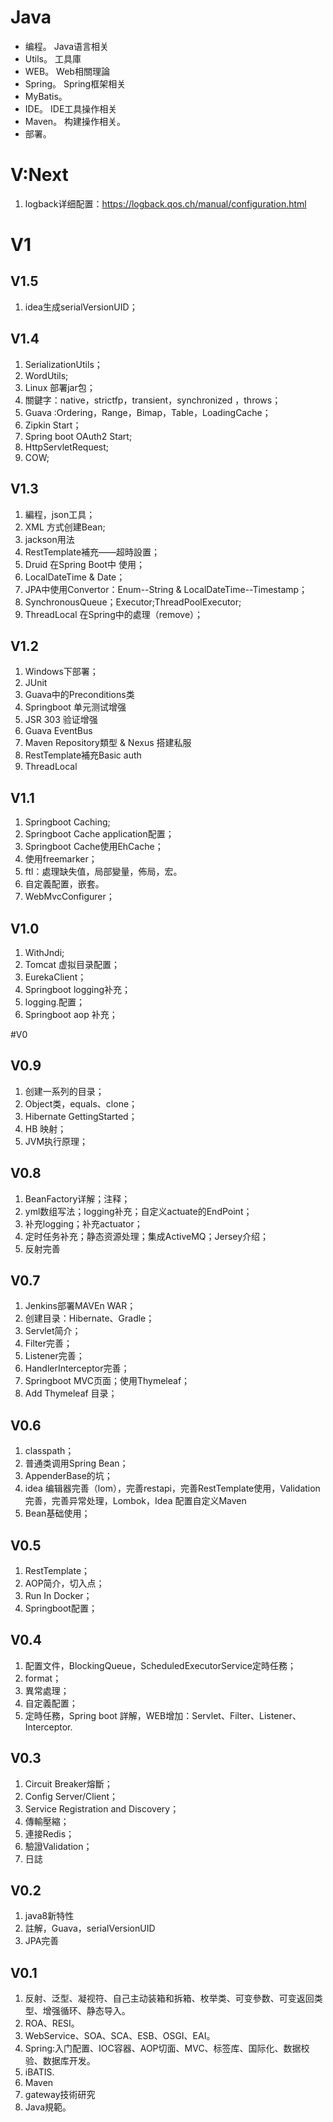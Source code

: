 # Java

- 编程。 Java语言相关
- Utils。 工具庫
- WEB。 Web相關理論
- Spring。 Spring框架相关
- MyBatis。
- IDE。 IDE工具操作相关
- Maven。 构建操作相关。
- 部署。

# V:Next
1. logback详细配置：https://logback.qos.ch/manual/configuration.html

# V1

## V1.5
1. idea生成serialVersionUID；

## V1.4
1. SerializationUtils；
2. WordUtils;
3. Linux 部署jar包；
4. 關鍵字：native，strictfp，transient，synchronized ，throws；
5. Guava :Ordering，Range，Bimap，Table，LoadingCache；
6. Zipkin Start；
7. Spring boot OAuth2 Start;
8. HttpServletRequest;
9. COW;

## V1.3
1. 編程，json工具；
2. XML 方式创建Bean;
3. jackson用法
4. RestTemplate補充——超時設置；
5. Druid 在Spring Boot中 使用；
6. LocalDateTime & Date；
7. JPA中使用Convertor：Enum--String & LocalDateTime--Timestamp；
8. SynchronousQueue；Executor;ThreadPoolExecutor;
9. ThreadLocal 在Spring中的處理（remove）；

## V1.2
1. Windows下部署；
2. JUnit
3. Guava中的Preconditions类
4. Springboot 单元测试增强
5. JSR 303 验证增强
6. Guava EventBus
7. Maven Repository類型 & Nexus 搭建私服
8. RestTemplate補充Basic auth
9. ThreadLocal

## V1.1
1. Springboot Caching;
2. Springboot Cache application配置；
3. Springboot Cache使用EhCache；
4. 使用freemarker；
5. ftl：處理缺失值，局部變量，佈局，宏。
6. 自定義配置，嵌套。
7. WebMvcConfigurer；

## V1.0
1. WithJndi;
2. Tomcat 虚拟目录配置；
3. EurekaClient；
4. Springboot logging补充；
5. logging.配置；
6. Springboot aop 补充；

#V0

## V0.9
1. 创建一系列的目录；
2. Object类，equals、clone；
3. Hibernate GettingStarted；
4. HB 映射；
5. JVM执行原理；

## V0.8
1. BeanFactory详解；注释；
2. yml数组写法；logging补充；自定义actuate的EndPoint；
3. 补充logging；补充actuator；
4. 定时任务补充；静态资源处理；集成ActiveMQ；Jersey介绍；
5. 反射完善

## V0.7
1. Jenkins部署MAVEn WAR；
2. 创建目录：Hibernate、Gradle；
3. Servlet简介；
4. Filter完善；
5. Listener完善；
6. HandlerInterceptor完善；
7. Springboot MVC页面；使用Thymeleaf；
8. Add Thymeleaf 目录；

## V0.6
1. classpath；
2. 普通类调用Spring Bean；
3. AppenderBase的坑；
4. idea 编辑器完善（lom），完善restapi，完善RestTemplate使用，Validation完善，完善异常处理，Lombok，Idea 配置自定义Maven
5. Bean基础使用；

## V0.5
1. RestTemplate；
2. AOP简介，切入点；
3. Run In Docker；
4. Springboot配置；

## V0.4
1. 配置文件，BlockingQueue，ScheduledExecutorService定時任務；
2. format；
3. 異常處理；
4. 自定義配置；
5. 定時任務，Spring boot 詳解，WEB增加：Servlet、Filter、Listener、Interceptor.

## V0.3
1. Circuit Breaker熔斷；
2. Config Server/Client；
3. Service Registration and Discovery；
4. 傳輸壓縮；
5. 連接Redis；
6. 驗證Validation；
7. 日誌

## V0.2
1. java8新特性
2. 註解，Guava，serialVersionUID
3. JPA完善

## V0.1

1. 反射、泛型、凝视符、自己主动装箱和拆箱、枚举类、可变參数、可变返回类型、增强循环、静态导入。
2. ROA、RESI。
3. WebService、SOA、SCA、ESB、OSGI、EAI。
4. Spring:入门配置、IOC容器、AOP切面、MVC、标签库、国际化、数据校验、数据库开发。
5. iBATIS.
6. Maven
7. gateway技術研究
8. Java規範。

